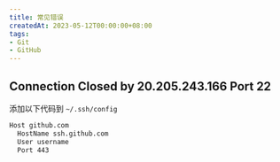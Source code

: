 ```yaml
---
title: 常见错误
createdAt: 2023-05-12T00:00:00+08:00
tags:
- Git
- GitHub
---
```


## Connection Closed by 20.205.243.166 Port 22

添加以下代码到 `~/.ssh/config`

```bash
Host github.com
  HostName ssh.github.com
  User username
  Port 443
```
